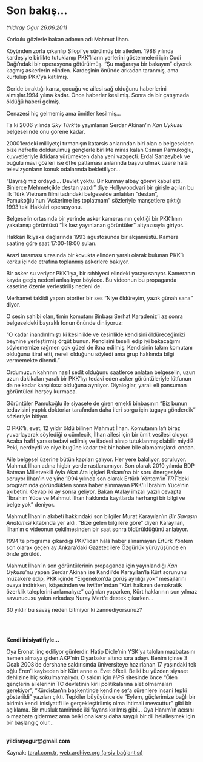 # Son bakış...

*Yıldıray Oğur 26.06.2011*

<div class="yazi"><p>Korkulu gözlerle bakan adamın adı Mahmut İlhan.</p>
<p>Köyünden zorla çıkarılıp Silopi’ye sürülmüş bir aileden. 1988 yılında kardeşiyle birlikte tutuklanıp PKK’lıların yerlerini göstermeleri için Cudi Dağı’ndaki bir operasyona götürülmüş. “Şu mağaraya bir bakayım” diyerek kaçmış askerlerin elinden. Kardeşinin önünde arkadan taranmış, ama kurtulup PKK’ya katılmış.</p>
<p>Geride bıraktığı karısı, çocuğu ve ailesi sağ olduğunu haberlerini almışlar.1994 yılına kadar. Önce haberler kesilmiş. Sonra da bir çatışmada öldüğü haberi gelmiş. </p>
<p>Cenazesi hiç gelmemiş ama ümitler kesilmiş...</p>
<p>Ta ki 2006 yılında <i>Sky Türk</i>’te yayınlanan Serdar Akinan’ın <i>Kan Uykusu</i> belgeselinde onu görene kadar.</p>
<p>2000’lerdeki milliyetçi tırmanışın katarsis anlarından biri olan o belgeselden bize nefretle doldurulmuş gençlerle birlikte miras kalan Osman Pamukoğlu, kuvvetleriyle iktidara yürümekten daha yeni vazgeçti. Erdal Sarızeybek ve buğulu mavi gözleri ise öfke patlaması anlarında başvurulmak üzere hâlâ televizyonların konuk odalarında bekletiliyor...</p>
<p>“Bayrağımız ordaydı... Devlet yoktu. Bir kurmay albay görevi kabul etti. Binlerce Mehmetçikle destan yazdı” diye Hollywoodvari bir girişle açılan bu ilk Türk Vietnam filmi tadındaki belgeselde anlatılan “destan”, Pamukoğlu’nun “Askerime leş toplatmam” sözleriyle manşetlere çıktığı 1993’teki Hakkâri operasyonu. </p>
<p>Belgeselin ortasında bir yerinde asker kamerasının çektiği bir PKK’lının yakalanışı görüntüsü “İlk kez yayınlanan görüntüler” altyazısıyla giriyor.</p>
<p>Hakkâri İkiyaka dağlarında 1993 ağustosunda bir akşamüstü. Kamera saatine göre saat 17:00-18:00 suları.</p>
<p>Arazi taraması sırasında bir kovukta elinden yaralı olarak bulunan PKK’lı korku içinde etrafına toplanmış askerlere bakıyor. </p>
<p>Bir asker su veriyor PKK’lıya, bir sıhhiyeci elindeki yarayı sarıyor. Kameranın kayda geçiş nedeni anlaşılıyor böylece. Bu videonun bu propaganda kasetine özenle yerleştiriliş nedeni de. </p>
<p>Merhamet taklidi yapan otoriter bir ses “Niye öldüreyim, yazık günah sana” diyor. </p>
<p>O sesin sahibi olan, timin komutanı Binbaşı Serhat Karadeniz’i az sonra belgeseldeki bayraklı fonun önünde dinliyoruz: </p>
<p>“O kadar inandırılmıştı ki kesinlikle ve kesinlikle kendisini öldüreceğimizi beynine yerleştirmiş örgüt bunun. Kendisini teselli edip iyi bakacağımı söylememize rağmen çok güzel de ikna edilmiş. Kendisinin takım komutanı olduğunu itiraf etti, nereli olduğunu söyledi ama grup hakkında bilgi vermemekte direndi.”</p>
<p>Ordumuzun kahrının nasıl şedit olduğunu saatlerce anlatan belgeselin, uzun uzun dakikaları yaralı bir PKK’lıyı tedavi eden asker görüntüleriyle lütfunun da ne kadar karşılıksız olduğuna ayrılıyor. Diyaloglar, yaralı eli pansuman görüntüleri herşey kurmaca. </p>
<p>Görüntüler Pamukoğlu ile siyasete de giren emekli binbaşının “Biz bunun tedavisini yaptık doktorlar tarafından daha ileri sorgu için tugaya gönderdik” sözleriyle bitiyor. </p>
<p>O PKK’lı, evet, 12 yıldır öldü bilinen Mahmut İlhan. Komutanın lafı biraz yuvarlayarak söylediği o cümlecik, İlhan ailesi için bir ümit vesilesi oluyor. Acaba hafif yarası tedavi edilmiş ve ifadesi alınıp tutuklanmış olabilir miydi? Peki, nerdeydi ve niye bugüne kadar tek bir haber bile alamamışlardı ondan.</p>
<p>Aile belgesel üzerine bütün kapıları çalıyor. Her yere bakılıyor, soruluyor. Mahmut İlhan adına hiçbir yerde rastlanamıyor. Son olarak 2010 yılında BDP Batman Milletvekili Ayla Akat Ata İçişleri Bakanı’na bir soru önergesiyle soruyor İlhan’ın ve yine 1994 yılında son olarak Ertürk Yöntem’in <i>TRT</i>’deki programında göründükten sonra haber alınmayan PKK’lı İbrahim Yüce’nin akıbetini. Cevap iki ay sonra geliyor. Bakan Atalay imzalı yazılı cevapta “İbrahim Yüce ve Mahmut İlhan hakkında kayıtlarda herhangi bir bilgi ve belge yok” deniyor.</p>
<p>Mahmut İlhan’ın akıbeti hakkındaki son bilgiler Murat Karayılan’ın <i>Bir Savaşın Anatomisi</i> kitabında yer aldı. “Bize gelen bilgilere göre” diyen Karayılan, İlhan’ın o videonun çekilmesinden bir saat sonra öldürüldüğünü anlatıyor.</p>
<p>1994’te programa çıkardığı PKK’lıdan hâlâ haber alınamayan Ertürk Yöntem son olarak geçen ay Ankara’daki Gazetecilere Özgürlük yürüyüşünde en önde görüldü. </p>
<p>Mahmut İlhan’ın son görüntülerinin propaganda için yayınlandığı <i>Kan Uykusu</i>’nu yapan Serdar Akinan ise Kandil’de Karayılan’la Kürt sorununu müzakere edip, PKK içinde “Ergenekon’da görüş ayrılığı yok” mesajlarını ovaya indirirken, köşesinden ve <i>twitter</i>’ından “Kürt halkının demokratik özerklik taleplerini anlamalıyız” çağrıları yaparken, Kürt haklarının son yılmaz savunucusu yakın arkadaşı Nuray Mert’e destek çıkarken...</p>
<p>30 yıldır bu savaş neden bitmiyor ki zannediyorsunuz? </p>
<p><b> </b></p>
<p><b><br/>Kendi inisiyatifiyle...</b></p>
<p>Oya Eronat linç ediliyor günlerdir. Hatip Dicle’nin YSK’ya takılan mazbatasını hemen almaya giden AKP’nin Diyarbakır altıncı sıra adayı. Benim içinse 3 Ocak 2008’de dershane saldırısında üniversiteye hazırlanan 17 yaşındaki tek oğlu Eren’i kaybeden bir Kürt anne o. Evet öfkeli. Belki bu yüzden siyaset dehlizine hiç sokulmamalıydı. O saldırı için <i>HPG</i> sitesinde önce “Ölen gençlerin ailelerinin TC devletinin kirli politikalarına alet olmamaları gerekiyor”, “Kürdistan’ın başkentinde kendine sefa sürenlere insani tepki gösterildi” yazıları çıktı. Tepkiler büyüyünce de “Eylem, güçlerimize bağlı bir birimin kendi inisiyatifi ile gerçekleştirilmiş olma ihtimali mevcuttur” gibi bir açıklama. Bir musluk tamirinde iki fayans kırılmış gibi... Oya Hanım’ın acısını o mazbata gidermez ama belki ona karşı daha saygılı bir dil helalleşmek için bir başlangıç olur...</p>
<p><b><br/>yildirayogur@gmail.com</b></p>
</div>

Kaynak: [taraf.com.tr](http://www.taraf.com.tr/yildiray-ogur/makale-son-bakis.htm), [web.archive.org (arşiv bağlantısı)](http://web.archive.org/web/20130709205627/http://www.taraf.com.tr/yildiray-ogur/makale-son-bakis.htm)
